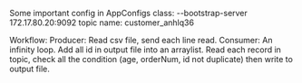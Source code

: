 Some important config in AppConfigs class: 
    --bootstrap-server 172.17.80.20:9092
    topic name: customer_anhlq36

Workflow:
    Producer: Read csv file, send each line read. 
    Consumer: An infinity loop. 
              Add all id in output file into an arraylist. 
              Read each record in topic, check all the condition (age, orderNum, id not duplicate) then write to output file.


